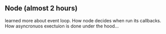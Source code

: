 
## Node (almost 2 hours)
learned more about event loop. 
How node decides when run its callbacks.
How asyncronuos exectuion is done under the hood...
